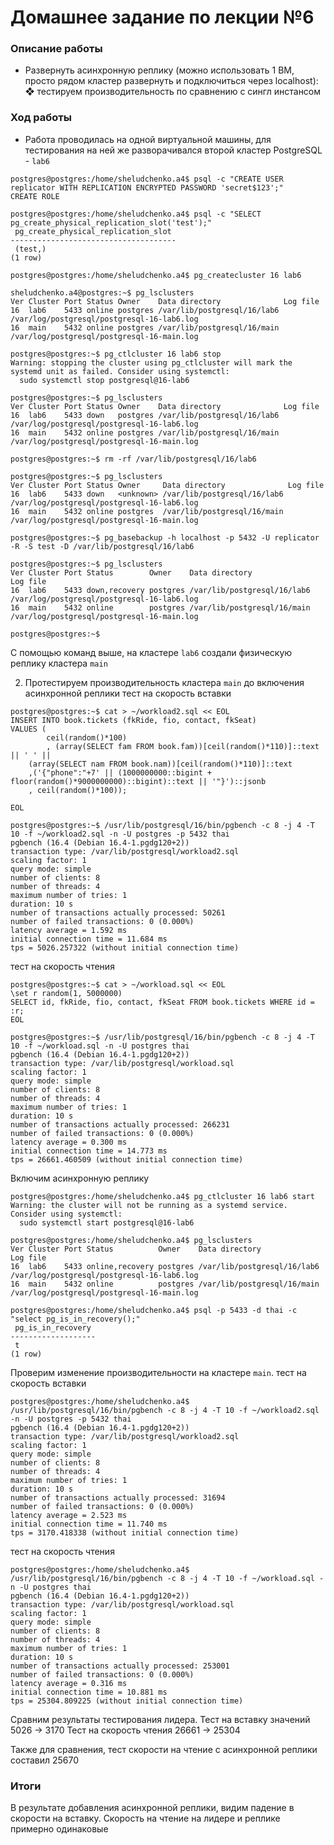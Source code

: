 # Домашнее задание по лекции №6

### Описание работы
- Развернуть асинхронную реплику (можно использовать 1 ВМ, просто рядом кластер развернуть и подключиться через localhost):
❖ тестируем производительность по сравнению с сингл инстансом

### Ход работы
- Работа проводилась на одной виртуальной машины, для тестирования на ней же разворачивался второй кластер PostgreSQL - `lab6`
```
postgres@postgres:/home/sheludchenko.a4$ psql -c "CREATE USER replicator WITH REPLICATION ENCRYPTED PASSWORD 'secret$123';"
CREATE ROLE

postgres@postgres:/home/sheludchenko.a4$ psql -c "SELECT pg_create_physical_replication_slot('test');"
 pg_create_physical_replication_slot
-------------------------------------
 (test,)
(1 row)

postgres@postgres:/home/sheludchenko.a4$ pg_createcluster 16 lab6

sheludchenko.a4@postgres:~$ pg_lsclusters
Ver Cluster Port Status Owner    Data directory              Log file
16  lab6    5433 online postgres /var/lib/postgresql/16/lab6 /var/log/postgresql/postgresql-16-lab6.log
16  main    5432 online postgres /var/lib/postgresql/16/main /var/log/postgresql/postgresql-16-main.log

postgres@postgres:~$ pg_ctlcluster 16 lab6 stop
Warning: stopping the cluster using pg_ctlcluster will mark the systemd unit as failed. Consider using systemctl:
  sudo systemctl stop postgresql@16-lab6

postgres@postgres:~$ pg_lsclusters
Ver Cluster Port Status Owner    Data directory              Log file
16  lab6    5433 down   postgres /var/lib/postgresql/16/lab6 /var/log/postgresql/postgresql-16-lab6.log
16  main    5432 online postgres /var/lib/postgresql/16/main /var/log/postgresql/postgresql-16-main.log

postgres@postgres:~$ rm -rf /var/lib/postgresql/16/lab6

postgres@postgres:~$ pg_lsclusters
Ver Cluster Port Status Owner     Data directory              Log file
16  lab6    5433 down   <unknown> /var/lib/postgresql/16/lab6 /var/log/postgresql/postgresql-16-lab6.log
16  main    5432 online postgres  /var/lib/postgresql/16/main /var/log/postgresql/postgresql-16-main.log

postgres@postgres:~$ pg_basebackup -h localhost -p 5432 -U replicator -R -S test -D /var/lib/postgresql/16/lab6

postgres@postgres:~$ pg_lsclusters
Ver Cluster Port Status        Owner    Data directory              Log file
16  lab6    5433 down,recovery postgres /var/lib/postgresql/16/lab6 /var/log/postgresql/postgresql-16-lab6.log
16  main    5432 online        postgres /var/lib/postgresql/16/main /var/log/postgresql/postgresql-16-main.log

postgres@postgres:~$
```
С помощью команд выше, на кластере `lab6` создали физическую реплику кластера `main`

2. Протестируем производительность кластера `main` до включения асинхронной реплики
тест на скорость вставки
```
postgres@postgres:~$ cat > ~/workload2.sql << EOL
INSERT INTO book.tickets (fkRide, fio, contact, fkSeat)
VALUES (
        ceil(random()*100)
        , (array(SELECT fam FROM book.fam))[ceil(random()*110)]::text || ' ' ||
    (array(SELECT nam FROM book.nam))[ceil(random()*110)]::text
    ,('{"phone":"+7' || (1000000000::bigint + floor(random()*9000000000)::bigint)::text || '"}')::jsonb
    , ceil(random()*100));

EOL

postgres@postgres:~$ /usr/lib/postgresql/16/bin/pgbench -c 8 -j 4 -T 10 -f ~/workload2.sql -n -U postgres -p 5432 thai
pgbench (16.4 (Debian 16.4-1.pgdg120+2))
transaction type: /var/lib/postgresql/workload2.sql
scaling factor: 1
query mode: simple
number of clients: 8
number of threads: 4
maximum number of tries: 1
duration: 10 s
number of transactions actually processed: 50261
number of failed transactions: 0 (0.000%)
latency average = 1.592 ms
initial connection time = 11.684 ms
tps = 5026.257322 (without initial connection time)
```

тест на скорость чтения
```
postgres@postgres:~$ cat > ~/workload.sql << EOL
\set r random(1, 5000000)
SELECT id, fkRide, fio, contact, fkSeat FROM book.tickets WHERE id = :r;
EOL

postgres@postgres:~$ /usr/lib/postgresql/16/bin/pgbench -c 8 -j 4 -T 10 -f ~/workload.sql -n -U postgres thai
pgbench (16.4 (Debian 16.4-1.pgdg120+2))
transaction type: /var/lib/postgresql/workload.sql
scaling factor: 1
query mode: simple
number of clients: 8
number of threads: 4
maximum number of tries: 1
duration: 10 s
number of transactions actually processed: 266231
number of failed transactions: 0 (0.000%)
latency average = 0.300 ms
initial connection time = 14.773 ms
tps = 26661.460509 (without initial connection time)
```

Включим асинхронную реплику
```
postgres@postgres:/home/sheludchenko.a4$ pg_ctlcluster 16 lab6 start
Warning: the cluster will not be running as a systemd service. Consider using systemctl:
  sudo systemctl start postgresql@16-lab6

postgres@postgres:/home/sheludchenko.a4$ pg_lsclusters
Ver Cluster Port Status          Owner    Data directory              Log file
16  lab6    5433 online,recovery postgres /var/lib/postgresql/16/lab6 /var/log/postgresql/postgresql-16-lab6.log
16  main    5432 online          postgres /var/lib/postgresql/16/main /var/log/postgresql/postgresql-16-main.log

postgres@postgres:/home/sheludchenko.a4$ psql -p 5433 -d thai -c "select pg_is_in_recovery();"
 pg_is_in_recovery
-------------------
 t
(1 row)
```

Проверим изменение производительности на кластере `main`.
тест на скорость вставки
```
postgres@postgres:/home/sheludchenko.a4$ /usr/lib/postgresql/16/bin/pgbench -c 8 -j 4 -T 10 -f ~/workload2.sql -n -U postgres -p 5432 thai
pgbench (16.4 (Debian 16.4-1.pgdg120+2))
transaction type: /var/lib/postgresql/workload2.sql
scaling factor: 1
query mode: simple
number of clients: 8
number of threads: 4
maximum number of tries: 1
duration: 10 s
number of transactions actually processed: 31694
number of failed transactions: 0 (0.000%)
latency average = 2.523 ms
initial connection time = 11.740 ms
tps = 3170.418338 (without initial connection time)
```

тест на скорость чтения
```
postgres@postgres:/home/sheludchenko.a4$ /usr/lib/postgresql/16/bin/pgbench -c 8 -j 4 -T 10 -f ~/workload.sql -n -U postgres thai
pgbench (16.4 (Debian 16.4-1.pgdg120+2))
transaction type: /var/lib/postgresql/workload.sql
scaling factor: 1
query mode: simple
number of clients: 8
number of threads: 4
maximum number of tries: 1
duration: 10 s
number of transactions actually processed: 253001
number of failed transactions: 0 (0.000%)
latency average = 0.316 ms
initial connection time = 10.881 ms
tps = 25304.809225 (without initial connection time)
```

Сравним результаты тестирования лидера.
Тест на вставку значений 5026 -> 3170
Тест на скорость чтения 26661 -> 25304

Также для сравнения, тест скорости на чтение с асинхронной реплики составил 25670

### Итоги
В результате добавления асинхронной реплики, видим падение в скорости на вставку.
Скорость на чтение на лидере и реплике примерно одинаковые